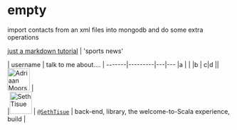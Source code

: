 # empty
import contacts from an xml files into mongodb and do some extra operations

[just a markdown tutorial](http://espn.go.com/)  | 'sports news' 

 |  username    | talk to me about....  |
    -------|---------|---|---
     |a                                                | |
     |b         |  c|d
   || <img src="https://avatars.githubusercontent.com/adriaanm"     height="50px" title="Adriaan Moors"/>           |                          
  |<img src="https://avatars.githubusercontent.com/SethTisue"    height="50px" title="Seth Tisue"/>           |  [`@SethTisue`](https://github.com/SethTisue)         | back-end, library, the welcome-to-Scala experience, build |
